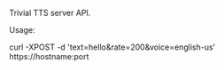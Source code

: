 Trivial TTS server API.

Usage:

curl -XPOST -d 'text=hello&rate=200&voice=english-us' https://hostname:port
